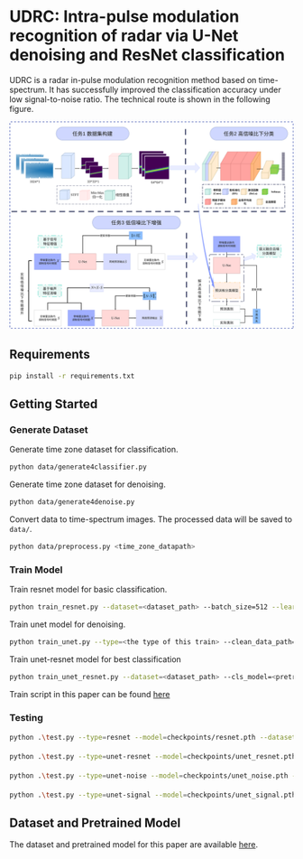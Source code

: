 # UDRC: Intra-pulse modulation recognition of radar via U-Net denoising and ResNet classification

UDRC is a radar in-pulse modulation recognition method based on time-spectrum. It has successfully improved the classification accuracy under low signal-to-noise ratio. The technical route is shown in the following figure.

![技术路线](./assets/技术路线.svg)

## Requirements

```bash
pip install -r requirements.txt
```



## Getting Started

### Generate Dataset

Generate time zone dataset for classification.

```bash
python data/generate4classifier.py 
```

Generate time zone dataset for denoising.

```bash
python data/generate4denoise.py 
```

Convert data to time-spectrum images. The processed data will be saved to `data/`.

```bash
python data/preprocess.py <time_zone_datapath>
```

### Train Model

Train resnet model for basic classification.

```bash
python train_resnet.py --dataset=<dataset_path> --batch_size=512 --learning_rate=2e-5 --epochs=100
```

Train unet model for denoising.

```bash
python train_unet.py --type=<the type of this train> --clean_data_path=<clean_TS_dataset_path> --noise_data_path=<noise_TS_dataset_path> --batch_size=512 --learning_rate=1e-4 --epochs=100
```

Train unet-resnet model for best classification

```bash
python train_unet_resnet.py --dataset=<dataset_path> --cls_model=<pretrained_resnet_path> --batch_size=512 --learning_rate=1e-4 --epochs=100
```

Train script in this paper can be found [here](./train.sh)

### Testing

```bash
python .\test.py --type=resnet --model=checkpoints/resnet.pth --dataset=data/data_stft.pkl # test resnet model

python .\test.py --type=unet-resnet --model=checkpoints/unet_resnet.pth  --dataset=data/data_stft.pkl # test unet-resnet model

python .\test.py --type=unet-noise --model=checkpoints/unet_noise.pth --cls_model=checkpoints/resnet.pth  --dataset=data/data_stft.pkl # test unet-noise model

python .\test.py --type=unet-signal --model=checkpoints/unet_signal.pth --cls_model=checkpoints/resnet.pth  --dataset=data/data_stft.pkl # test unet-signal model
```



## Dataset and Pretrained Model

The dataset and pretrained model for this paper are available [here]().



